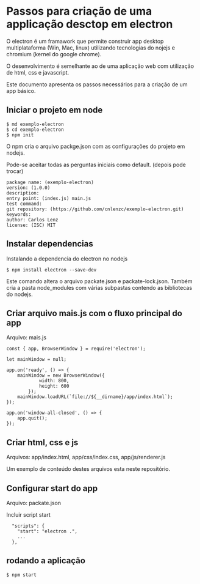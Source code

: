 # Passos para criação de uma applicação desctop em electron

O electron é um framawork que permite construir app desktop multiplataforma (Win, Mac, linux) utilizando tecnologias do nojejs e chromium (kernel do google chrome).

O desenvolvimento é semelhante ao de uma aplicação web com utilização de html, css e javascript.

Este documento apresenta os passos necessários para a criação de um app básico.

## Iniciar o projeto em node
```
$ md exemplo-electron
$ cd exemplo-electron
$ npm init
```
O npm cria o arquivo packge.json com as configurações do projeto em nodejs.


Pode-se aceitar todas as perguntas iniciais como default. (depois pode trocar)
```
package name: (exemplo-electron)
version: (1.0.0)
description:
entry point: (index.js) main.js
test command:
git repository: (https://github.com/cnlenzc/exemplo-electron.git)
keywords:
author: Carlos Lenz
license: (ISC) MIT
```

## Instalar dependencias

Instalando a dependencia do electron no nodejs
```
$ npm install electron --save-dev
```

Este comando altera o arquivo packate.json e packate-lock.json.
Também cria a pasta node_modules com várias subpastas contendo as bibliotecas do nodejs.


## Criar arquivo mais.js com o fluxo principal do app

Arquivo: mais.js
```
const { app, BrowserWindow } = require('electron');

let mainWindow = null;

app.on('ready', () => {
    mainWindow = new BrowserWindow({
            width: 800,
            height: 600
        });
    mainWindow.loadURL(`file://${__dirname}/app/index.html`);
});

app.on('window-all-closed', () => {
    app.quit();    
});
```

## Criar html, css e js
Arquivos: app/index.html, app/css/index.css, app/js/renderer.js

Um exemplo de conteúdo destes arquivos esta neste repositório.


## Configurar start do app
Arquivo: packate.json

Incluir script start
```
  "scripts": {
    "start": "electron .",
    ...
  },
```

## rodando a aplicação

```
$ npm start
```
